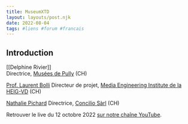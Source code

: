 ```yaml
---
title: MuseumXTD
layout: layouts/post.njk
date: 2022-08-04
tags: #liens #forum #francais
---
```

## Introduction

[[Delphine Rivier]]  
Directrice, [Musées de Pully](http://www.museedartdepully.ch) (CH)

[Prof. Laurent Bolli](https://www.linkedin.com/in/laurentbolli/) 
Directeur de projet, [Media Engineering Institute de la HEIG-VD](https://heig-vd.ch/rad/instituts/mei/) (CH)

[Nathalie Pichard](https://www.linkedin.com/in/nathalie-pichard/) 
Directrice, [Concilio Sàrl](https://www.concilioltd.com/) (CH)

  
Retrouver le live du 12 octobre 2022 [sur notre chaîne YouTube](https://www.youtube.com/channel/UCTZJM5WsXDkH8QgMdACUNyw).  